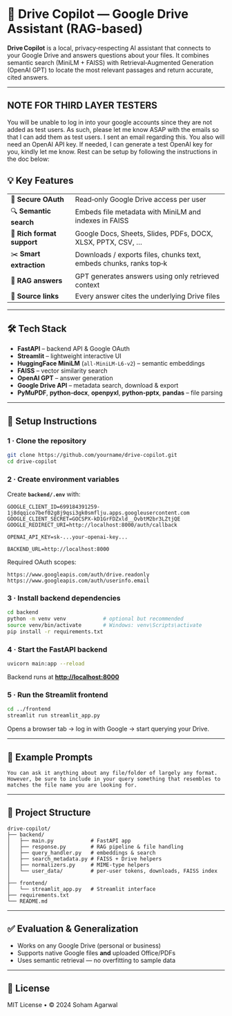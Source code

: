 # 📂 Drive Copilot — Google Drive Assistant (RAG‑based)

**Drive Copilot** is a local, privacy‑respecting AI assistant that connects to your Google Drive and answers questions about your files.
It combines semantic search (MiniLM + FAISS) with Retrieval‑Augmented Generation (OpenAI GPT) to locate the most relevant passages and return accurate, cited answers.

---

## NOTE FOR THIRD LAYER TESTERS
You will be unable to log in into your google accounts since they are not added as test users. As such, please let me know ASAP with the emails so that I can add them as test users. I sent an email regarding this. You also will need an OpenAI API key. If needed, I can generate a test OpenAI key for you, kindly let me know. Rest can be setup by following the instructions in the doc below:

## 💡 Key Features

|                            |                                                                    |
| -------------------------- | ------------------------------------------------------------------ |
| 🔐 **Secure OAuth**        | Read‑only Google Drive access per user                             |
| 🔍 **Semantic search**     | Embeds file metadata with MiniLM and indexes in FAISS              |
| 📄 **Rich format support** | Google Docs, Sheets, Slides, PDFs, DOCX, XLSX, PPTX, CSV, …        |
| ✂️ **Smart extraction**    | Downloads / exports files, chunks text, embeds chunks, ranks top‑k |
| 🧠 **RAG answers**         | GPT generates answers using only retrieved context                 |
| 📎 **Source links**        | Every answer cites the underlying Drive files                      |

---

## 🛠 Tech Stack

* **FastAPI** – backend API & Google OAuth
* **Streamlit** – lightweight interactive UI
* **HuggingFace MiniLM** (`all-MiniLM-L6-v2`) – semantic embeddings
* **FAISS** – vector similarity search
* **OpenAI GPT** – answer generation
* **Google Drive API** – metadata search, download & export
* **PyMuPDF**, **python‑docx**, **openpyxl**, **python‑pptx**, **pandas** – file parsing

---

## 🚀 Setup Instructions

### 1 · Clone the repository

```bash
git clone https://github.com/yourname/drive-copilot.git
cd drive-copilot
```

### 2 · Create environment variables

Create **`backend/.env`** with:

```env
GOOGLE_CLIENT_ID=699184391259-1j8dqqico7bef02g8j9qsi3gk0smflju.apps.googleusercontent.com
GOOGLE_CLIENT_SECRET=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
GOOGLE_REDIRECT_URI=http://localhost:8000/auth/callback

OPENAI_API_KEY=sk-...your-openai-key...

BACKEND_URL=http://localhost:8000
```

Required OAuth scopes:

```
https://www.googleapis.com/auth/drive.readonly
https://www.googleapis.com/auth/userinfo.email
```

### 3 · Install backend dependencies

```bash
cd backend
python -m venv venv            # optional but recommended
source venv/bin/activate       # Windows: venv\Scripts\activate
pip install -r requirements.txt
```

### 4 · Start the FastAPI backend

```bash
uvicorn main:app --reload
```

Backend runs at **[http://localhost:8000](http://localhost:8000)**

### 5 · Run the Streamlit frontend

```bash
cd ../frontend
streamlit run streamlit_app.py
```

Opens a browser tab → log in with Google → start querying your Drive.

---

## 🧪 Example Prompts

```
You can ask it anything about any file/folder of largely any format. However, be sure to include in your query something that resembles to matches the file name you are looking for.
```

---

## 📁 Project Structure

```
drive-copilot/
├── backend/
│   ├── main.py            # FastAPI app
│   ├── response.py        # RAG pipeline & file handling
│   ├── query_handler.py   # embeddings & search
│   ├── search_metadata.py # FAISS + Drive helpers
│   ├── normalizers.py     # MIME-type helpers
│   └── user_data/         # per-user tokens, downloads, FAISS index
│
├── frontend/
│   └── streamlit_app.py   # Streamlit interface
├── requirements.txt
└── README.md
```

---

## ✅ Evaluation & Generalization

* Works on any Google Drive (personal or business)
* Supports native Google files **and** uploaded Office/PDFs
* Uses semantic retrieval — no overfitting to sample data

---

## 📄 License

MIT License  •  © 2024 Soham Agarwal
